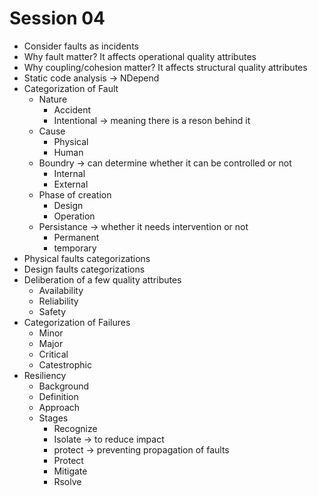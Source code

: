 # Session 04

* Consider faults as incidents
* Why fault matter? It affects operational quality attributes
* Why coupling/cohesion matter? It affects structural quality attributes
* Static code analysis -> NDepend
* Categorization of Fault
    * Nature
        * Accident
        * Intentional -> meaning there is a reson behind it
    * Cause
        * Physical
        * Human
    * Boundry -> can determine whether it can be controlled or not
        * Internal
        * External
    * Phase of creation
        * Design
        * Operation
    * Persistance -> whether it needs intervention or not
        * Permanent
        * temporary
* Physical faults categorizations
* Design faults categorizations
* Deliberation of a few quality attributes
    * Availability
    * Reliability
    * Safety
* Categorization of Failures
    * Minor
    * Major
    * Critical
    * Catestrophic
* Resiliency
    * Background
    * Definition
    * Approach
    * Stages
        * Recognize
        * Isolate -> to reduce impact
        * protect -> preventing propagation of faults
        * Protect
        * Mitigate
        * Rsolve
